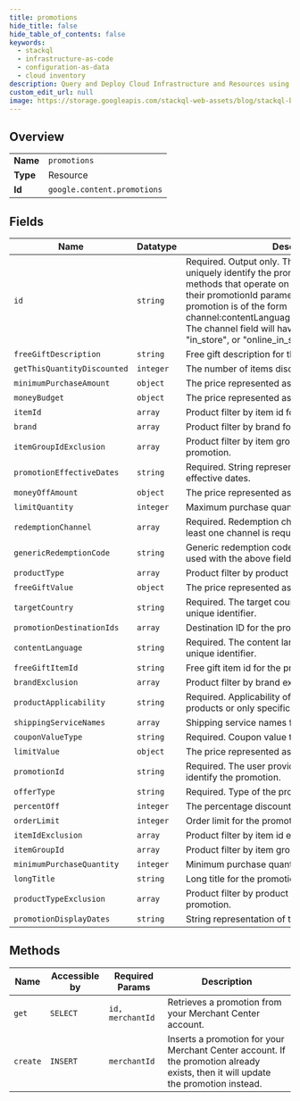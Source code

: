 ```yaml
---
title: promotions
hide_title: false
hide_table_of_contents: false
keywords:
  - stackql
  - infrastructure-as-code
  - configuration-as-data
  - cloud inventory
description: Query and Deploy Cloud Infrastructure and Resources using SQL
custom_edit_url: null
image: https://storage.googleapis.com/stackql-web-assets/blog/stackql-blog-post-featured-image.png
---
```

  
    

## Overview
<table><tbody>
<tr><td><b>Name</b></td><td><code>promotions</code></td></tr>
<tr><td><b>Type</b></td><td>Resource</td></tr>
<tr><td><b>Id</b></td><td><code>google.content.promotions</code></td></tr>
</tbody></table>

## Fields
| Name | Datatype | Description |
| ---- | -------- | ----------- |
| `id` | `string` | Required. Output only. The REST promotion id to uniquely identify the promotion. Content API methods that operate on promotions take this as their promotionId parameter. The REST ID for a promotion is of the form channel:contentLanguage:targetCountry:promotionId The channel field will have a value of "online", "in_store", or "online_in_store". |
| `freeGiftDescription` | `string` | Free gift description for the promotion. |
| `getThisQuantityDiscounted` | `integer` | The number of items discounted in the promotion. |
| `minimumPurchaseAmount` | `object` | The price represented as a number and currency. |
| `moneyBudget` | `object` | The price represented as a number and currency. |
| `itemId` | `array` | Product filter by item id for the promotion. |
| `brand` | `array` | Product filter by brand for the promotion. |
| `itemGroupIdExclusion` | `array` | Product filter by item group id exclusion for the promotion. |
| `promotionEffectiveDates` | `string` | Required. String representation of the promotion effective dates. |
| `moneyOffAmount` | `object` | The price represented as a number and currency. |
| `limitQuantity` | `integer` | Maximum purchase quantity for the promotion. |
| `redemptionChannel` | `array` | Required. Redemption channel for the promotion. At least one channel is required. |
| `genericRedemptionCode` | `string` | Generic redemption code for the promotion. To be used with the above field. |
| `productType` | `array` | Product filter by product type for the promotion. |
| `freeGiftValue` | `object` | The price represented as a number and currency. |
| `targetCountry` | `string` | Required. The target country used as part of the unique identifier. |
| `promotionDestinationIds` | `array` | Destination ID for the promotion. |
| `contentLanguage` | `string` | Required. The content language used as part of the unique identifier. |
| `freeGiftItemId` | `string` | Free gift item id for the promotion. |
| `brandExclusion` | `array` | Product filter by brand exclusion for the promotion. |
| `productApplicability` | `string` | Required. Applicability of the promotion to either all products or only specific products. |
| `shippingServiceNames` | `array` | Shipping service names for thse promotion. |
| `couponValueType` | `string` | Required. Coupon value type for the promotion. |
| `limitValue` | `object` | The price represented as a number and currency. |
| `promotionId` | `string` | Required. The user provided promotion id to uniquely identify the promotion. |
| `offerType` | `string` | Required. Type of the promotion. |
| `percentOff` | `integer` | The percentage discount offered in the promotion. |
| `orderLimit` | `integer` | Order limit for the promotion. |
| `itemIdExclusion` | `array` | Product filter by item id exclusion for the promotion. |
| `itemGroupId` | `array` | Product filter by item group id for the promotion. |
| `minimumPurchaseQuantity` | `integer` | Minimum purchase quantity for the promotion. |
| `longTitle` | `string` | Long title for the promotion. |
| `productTypeExclusion` | `array` | Product filter by product type exclusion for the promotion. |
| `promotionDisplayDates` | `string` | String representation of the promotion display dates. |
## Methods
| Name | Accessible by | Required Params | Description |
| ---- | ------------- | --------------- | ----------- |
| `get` | `SELECT` | `id, merchantId` | Retrieves a promotion from your Merchant Center account. |
| `create` | `INSERT` | `merchantId` | Inserts a promotion for your Merchant Center account. If the promotion already exists, then it will update the promotion instead. |
